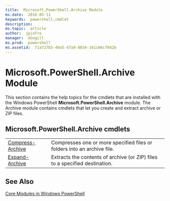 ```yaml
---
title:  Microsoft.PowerShell.Archive Module
ms.date:  2016-05-11
keywords:  powershell,cmdlet
description:  
ms.topic:  article
author:  jpjofre
manager:  dongill
ms.prod:  powershell
ms.assetid:  71a727b5-49a5-47a9-8034-161c86cf042b
---
```


# Microsoft.PowerShell.Archive Module
This section contains the help topics for the cmdlets that are installed with the Windows PowerShell **Microsoft.PowerShell.Archive** module. The Archive module contains cmdlets that let you create and extract archive or ZIP files.

## Microsoft.PowerShell.Archive cmdlets

|||
|-|-|
|[Compress-Archive](http://technet.microsoft.com/library/dn841358.aspx)|Compresses one or more specified files or folders into an archive file.|
|[Expand-Archive](http://technet.microsoft.com/library/dn841359.aspx)|Extracts the contents of archive (or ZIP) files to a specified destination.|

## See Also
[Core Modules in Windows PowerShell](http://technet.microsoft.com/library/hh847741.aspx)

